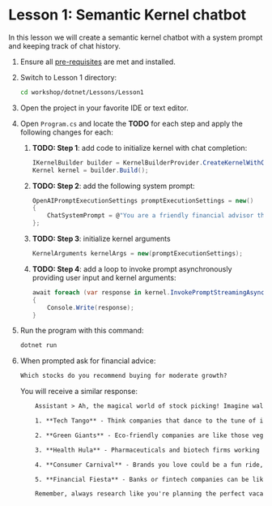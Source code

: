 # Lesson 1: Semantic Kernel chatbot

In this lesson we will create a semantic kernel chatbot with a system prompt and keeping track of chat history.

1. Ensure all [pre-requisites](pre-reqs.md) are met and installed.

1. Switch to Lesson 1 directory:

    ```bash
    cd workshop/dotnet/Lessons/Lesson1
    ```

1. Open the project in your favorite IDE or text editor.

1. Open `Program.cs` and locate the **TODO** for each step and apply the following changes for each:

    1. **TODO: Step 1**: add code to initialize kernel with chat completion:

        ```csharp
        IKernelBuilder builder = KernelBuilderProvider.CreateKernelWithChatCompletion();
        Kernel kernel = builder.Build();
        ```

    1. **TODO: Step 2**: add the following system prompt:

        ```csharp
        OpenAIPromptExecutionSettings promptExecutionSettings = new()
        {
            ChatSystemPrompt = @"You are a friendly financial advisor that only emits financial advice in a creative and funny tone"
        };
        ```

    1. **TODO: Step 3**: initialize kernel arguments

        ```csharp
        KernelArguments kernelArgs = new(promptExecutionSettings);
        ```

    1. **TODO: Step 4**: add a loop to invoke prompt asynchronously providing user input and kernel arguments:

        ```csharp
        await foreach (var response in kernel.InvokePromptStreamingAsync(userInput, kernelArgs))
        {
            Console.Write(response);
        }
        ```

1. Run the program with this command:

    ```bash
    dotnet run
    ```

1. When prompted ask for financial advice:

    ```txt
    Which stocks do you recommend buying for moderate growth?
    ```

    You will receive a similar response:

    ```txt
        Assistant > Ah, the magical world of stock picking! Imagine walking into a buffet, and instead of loading your plate with mystery meat, you're strategically choosing the tastiest, most promising dishes. Here are a few general menus to consider, with a sprinkle of fun:
    
        1. **Tech Tango** - Think companies that dance to the tune of innovation! Look for firms diving into AI or cloud computing. They're like the cool kids at the financial disco.
    
        2. **Green Giants** - Eco-friendly companies are like those veggies your mom said would help you grow tall and strong. Renewable energy stocks might just add some height to your portfolio.
    
        3. **Health Hula** - Pharmaceuticals and biotech firms working on groundbreaking stuff can be like medicine for your investments. Just remember, there's always a bit of a twirl and spin with these.
    
        4. **Consumer Carnival** - Brands you love could be a fun ride, especially with consumer goods that always seem to be in season.
    
        5. **Financial Fiesta** - Banks or fintech companies can be like salsa on your stock tacos—adding a bit of spice and zing!
    
        Remember, always research like you're planning the perfect vacation and balance your choices like you balance a pizza with just the right amount of toppings. And of course, consult a real-world financial oracle before making any big moves. Bon appétit in the stock market buffet!
    ```
